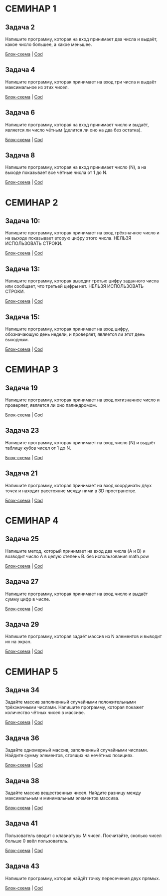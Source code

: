 # СЕМИНАР 1

## Задача 2
Напишите программу, которая на вход принимает два числа и выдаёт, какое число большее, а какое меньшее.

[Блок-схема](Ex_2/diagram.drawio.png) | [Cod](Ex_2/Program.cs)

## Задача 4
Напишите программу, которая принимает на вход три числа и выдаёт максимальное из этих чисел.

[Блок-схема](Ex_4/diagram.drawio.png) | [Cod](Ex_4/Program.cs)

## Задача 6
Напишите программу, которая на вход принимает число и выдаёт, является ли число чётным (делится ли оно на два без остатка).

[Блок-схема](Ex_6/diagram.drawio.png) | [Cod](Ex_6/Program.cs)

## Задача 8
Напишите программу, которая на вход принимает число (N), а на выходе показывает все чётные числа от 1 до N.

[Блок-схема](Ex_8/diagram.drawio.png) | [Cod](Ex_8/Program.cs)


# СЕМИНАР 2

## Задача 10: 
Напишите программу, которая принимает на вход трёхзначное число и на выходе показывает вторую цифру этого числа.
НЕЛЬЗЯ ИСПОЛЬЗОВАТЬ СТРОКИ.

[Блок-схема](Ex_10/diagram.drawio.png) | [Cod](Ex_10/Program.cs)

## Задача 13: 
Напишите программу, которая выводит третью цифру заданного числа или сообщает, что третьей цифры нет.
НЕЛЬЗЯ ИСПОЛЬЗОВАТЬ СТРОКИ.

[Блок-схема](Ex_13/diagram.drawio.png) | [Cod](Ex_13/Program.cs)

## Задача 15: 
Напишите программу, которая принимает на вход цифру, обозначающую день недели, и проверяет, является ли этот день выходным.

[Блок-схема](Ex_15/diagram.drawio.png) | [Cod](Ex_15/Program.cs)


# СЕМИНАР 3

## Задача 19
Напишите программу, которая принимает на вход пятизначное число и проверяет, является ли оно палиндромом.

[Блок-схема](Ex_19/diagram.drawio.png) | [Cod](Ex_19/Program.cs)

## Задача 23
Напишите программу, которая принимает на вход число (N) и выдаёт таблицу кубов чисел от 1 до N.

[Блок-схема](Ex_23/diagram.drawio.png) | [Cod](Ex_23/Program.cs)


## Задача 21
Напишите программу, которая принимает на вход координаты двух точек и находит расстояние между ними в 3D пространстве.

[Блок-схема](Ex_21/diagram.drawio.png) | [Cod](Ex_21/Program.cs)

# СЕМИНАР 4

## Задача 25 
Напишите метод, который принимает на вход два числа (A и B) и возводит число A в целую степень B. без использования math.pow

[Блок-схема](Ex_25/diagramm.drawio.png) | [Cod](Ex_25/Program.cs)

## Задача 27
Напишите программу, которая принимает на вход число и выдаёт сумму цифр в числе.

[Блок-схема](Ex_27/diagram.drawio.png) | [Cod](Ex_27/Program.cs)

## Задача 29
Напишите программу, которая задаёт массив из N элементов и выводит их на экран.

[Блок-схема](Ex_29/diagram.drawio.png) | [Cod](Ex_29/Program.cs)

# СЕМИНАР 5

## Задача 34
Задайте массив заполненный случайными положительными трёхзначными числами. Напишите программу, которая покажет количество чётных чисел в массиве.

[Блок-схема](Ex_34/diagram.drawio.png) | [Cod](Ex_34/Program.cs)

## Задача 36
Задайте одномерный массив, заполненный случайными числами. Найдите сумму элементов, стоящих на нечётных позициях.

[Блок-схема](Ex_36/diagram.drawio.png) | [Cod](Ex_36/Program.cs)

## Задача 38
Задайте массив вещественных чисел. Найдите разницу между максимальным и минимальным элементов массива.

[Блок-схема](Ex_38/diagram.drawio.png) | [Cod](Ex_38/Program.cs)

## Задача 41
Пользователь вводит с клавиатуры M чисел. Посчитайте, сколько чисел больше 0 ввёл пользователь.

[Блок-схема](Ex_41/diagram.drawio.png) | [Cod](Ex_41/Program.cs)

## Задача 43
Напишите программу, которая найдёт точку пересечения двух прямых.

[Блок-схема](Ex_43/diagramm.drawio.png) | [Cod](Ex_43/Program.cs)